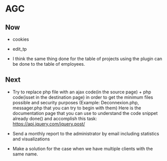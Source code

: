 # AGC

## Now
- cookies

- edit_tp

- I think the same thing done for the table of projects using the plugin can be done to the table of employees.

## Next
- Try to replace php file with an ajax code(in the source page) + php code(isset in the destination page) in order to get the minimum files possible and security purposes (Example: Deconnexion.php, messager.php that you can try to begin with them)
Here is the documentation page that you can use to understand the code snippet already done() and accomplish this task: https://api.jquery.com/jquery.post/

- Send a monthly report to the administrator by email including statistics and visualizations

- Make a solution for the case when we have multiple clients with the same name.
